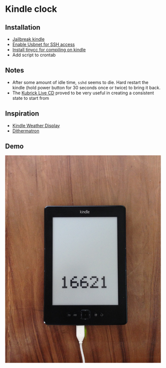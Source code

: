 # Kindle clock

## Installation
- [Jailbreak kindle](http://www.mobileread.com/forums/forumdisplay.php?f=150)
- [Enable Usbnet for SSH access](http://www.mobileread.com/forums/showthread.php?t=88004)
- [Install tinycc for compiling on kindle](http://www.mobileread.com/forums/showthread.php?t=175834)
- Add script to crontab


## Notes
- After some amount of idle time, `sshd` seems to die. Hard restart the kindle (hold power button for 30 seconds once or twice) to bring it back.
- The [Kubrick Live CD](http://www.mobileread.com/forums/showthread.php?t=206064) proved to be very useful in creating a consistent state to start from


## Inspiration
- [Kindle Weather Display](http://www.mpetroff.net/archives/2012/09/14/kindle-weather-display/)
- [Dithermatron](http://www.mobileread.com/forums/showthread.php?t=175632)

## Demo
![Demo](https://raw.githubusercontent.com/sweenzor/kindle-clock/master/demo.jpg)
